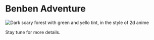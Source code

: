 # Benben Adventure

![Dark scary forest with green and yello tint, in the style of 2d anime](https://lexica.art/prompt/6601367b-b44f-4819-9ed7-68996d0aed31)

Stay tune for more details.

